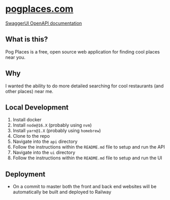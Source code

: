 # [pogplaces.com](https://pogplaces.com/)
[SwaggerUI OpenAPI documentation](https://api.pogplaces.com/api-docs)

## What is this?
Pog Places is a free, open source web application for finding cool places near you.

## Why
I wanted the ability to do more detailed searching for cool restaurants (and other places) near me.

## Local Development
1. Install docker
2. Install `node@16.X` (probably using `nvm`)
3. Install `yarn@1.X` (probably using `homebrew`)
4. Clone to the repo
5. Navigate into the `api` directory
6. Follow the instructions within the `README.md` file to setup and run the API
7. Navigate into the `ui` directory
8. Follow the  instructions within the `README.md` file to setup and run the UI

## Deployment
- On a commit to master both the front and back end websites will be automatically be built and deployed to Railway
